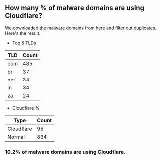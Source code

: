 ## How many % of malware domains are using Cloudflare?


We downloaded the malware domains from [here](https://urlhaus.abuse.ch) and filter out duplicates.
Here's the result.


[//]: # (start replacement)


- Top 5 TLDs

| TLD | Count |
| --- | --- |
| com | 485 |
| br | 37 |
| net | 34 |
| in | 34 |
| za | 24 |


- Cloudflare %

| Type | Count |
| --- | --- |
| Cloudflare | 95 |
| Normal | 834 |


### 10.2% of malware domains are using Cloudflare.